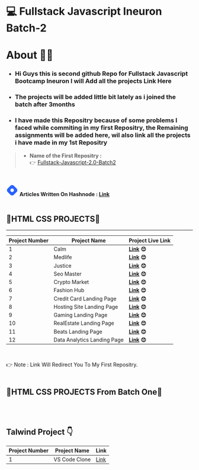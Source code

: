 # :computer: Fullstack Javascript Ineuron Batch-2

# About 🙋‍♂️
* ### Hi Guys this is second github Repo for Fullstack Javascript Bootcamp Ineuron I will Add all the projects Link Here
* ### The projects will be added little bit lately as i joined the batch after 3months
* ### I have made this Repositry because of some problems I faced while commiting in  my first Repositry, the Remaining assignments will be added here, wil also link  all the projects i have made in my 1st Repositry

>* **Name of the First Repositry :**  <br>
👉 [Fullstack-Javascript-2.0-Batch2](https://github.com/DeepakKumarDKN/Fullstack-Javascript-2.0-Batch2)


<br>

![Article Section](./Icons%20Folder/icons8-hashnode-32.png) **Articles Written On Hashnode : [Link](https://github.com/DeepakKumarDKN/Fullstack-Javascript-Ineuron-Batch-2/tree/main/Articles)**
<br>
<br>



## **🧞HTML CSS PROJECTS🧞**
--------------------------------
Project Number | Project Name | Project Live Link
---------|----------|-----------------------------
 1 | Calm |**[Link](https://github.com/DeepakKumarDKN/Fullstack-Javascript-2.0-Batch2/tree/main/Week%203%20Projects%20Html%20Css/Project%201) 😊**
 2 | Medlife |**[Link](https://github.com/DeepakKumarDKN/Fullstack-Javascript-2.0-Batch2/tree/main/Week%203%20Projects%20Html%20Css/Project%202) 😊**
 3 | Justice |**[Link](https://github.com/DeepakKumarDKN/Fullstack-Javascript-2.0-Batch2/tree/main/Week%203%20Projects%20Html%20Css/Project%203) 😊**
 4 | Seo Master |**[Link](https://github.com/DeepakKumarDKN/Fullstack-Javascript-2.0-Batch2/tree/main/Week%20Four%20HTML%20Css%20Projects/Project%201) 😊**
 5 | Crypto Market |**[Link](https://github.com/DeepakKumarDKN/Fullstack-Javascript-2.0-Batch2/tree/main/Week%20Four%20HTML%20Css%20Projects/Project%202) 😊**
 6 | Fashion Hub |**[Link](https://github.com/DeepakKumarDKN/Fullstack-Javascript-2.0-Batch2/tree/main/Week%20Four%20HTML%20Css%20Projects/Project%203) 😊**
 7| Credit Card Landing Page |**[Link](https://github.com/DeepakKumarDKN/Fullstack-Javascript-2.0-Batch2/tree/main/HTML%20and%20CSS/01_Project-%20Credit%20Card%20Landing%20Page) 😊**
 8 | Hosting Site Landing Page |**[Link](https://github.com/DeepakKumarDKN/Fullstack-Javascript-2.0-Batch2/tree/main/HTML%20and%20CSS/02_Project-%20Hosting%20Site%20Landing%20Page) 😊**
 9 | Gaming Landing Page |**[Link](https://github.com/DeepakKumarDKN/Fullstack-Javascript-2.0-Batch2/tree/main/HTML%20and%20CSS/03_Project-%20Gaming%20Landing%20Page) 😊**
 10| RealEstate Landing Page |**[Link](https://github.com/DeepakKumarDKN/Fullstack-Javascript-2.0-Batch2/tree/main/HTML%20and%20CSS/04_Project-%20Real%20Estate%20Landing%20Page) 😊**
 11| Beats Landing Page |**[Link](https://github.com/DeepakKumarDKN/Fullstack-Javascript-2.0-Batch2/tree/main/HTML%20and%20CSS/05_Project-%20Beats%20Landing%20Page) 😊**
 12 | Data Analytics Landing Page |**[Link](https://github.com/DeepakKumarDKN/Fullstack-Javascript-2.0-Batch2/tree/main/HTML%20and%20CSS/06_Project-%20Data%20Analytics%20Landing%20Page) 😊**
 <br>


👉 Note : Link Will Redirect You To My First Repositry.
<br>
<br>

## **🧞HTML CSS PROJECTS From Batch One🧞**

<br>
<br>

## **Talwind Project** 👇

Project Number | Project Name | Link
---------|----------|---------
 1 | VS Code Clone  | [Link](https://visualstudio-proj-ineuron.netlify.app/)
 